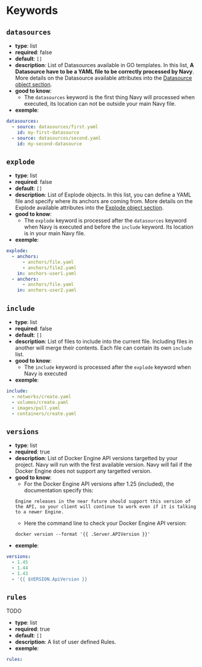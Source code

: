 # Keywords

## `datasources`

- **type**: list
- **required**: false
- **default**: `[]`
- **description**: List of Datasources available in GO templates. In this list, **A Datasource have to be a YAML file to be correctly processed by Navy**. More details on the Datasource available attributes into the [Datasource object section](#datasource-object).
- **good to know**:
    - The `datasources` keyword is the first thing Navy will processed when executed, its location can not be outside your main Navy file.
- **exemple**:
```yaml
datasources:
  - source: datasources/first.yaml
    id: my-first-datasource
  - source: datasources/second.yaml
    id: my-second-datasource
```

## `explode`

- **type**: list
- **required**: false
- **default**: `[]`
- **description**: List of Explode objects. In this list, you can define a YAML file and specify where its anchors are coming from. More details on the Explode available attributes into the [Explode object section](#explode-object).
- **good to know**:
    - The `explode` keyword is processed after the `datasources` keyword when Navy is executed and before the `include` keyword. Its location is in your main Navy file.
- **exemple**:
```yaml
explode:
  - anchors:
      - anchors/file.yaml
      - anchors/file2.yaml
    in: anchors-user1.yaml
  - anchors:
      - anchors/file.yaml
    in: anchors-user2.yaml
```

## `include`

- **type**: list
- **required**: false
- **default**: `[]`
- **description**: List of files to include into the current file. Including files in another will merge their contents. Each file can contain its own `include` list.
- **good to know**:
    - The `include` keyword is processed after the `explode` keyword when Navy is executed
- **exemple**:
```yaml
include:
  - networks/create.yaml
  - volumes/create.yaml
  - images/pull.yaml
  - containers/create.yaml
```

## `versions`

- **type**: list
- **required**: true
- **description**: List of Docker Engine API versions targetted by your project. Navy will run with the first available version. Navy will fail if the Docker Engine does not support any targetted version.
- **good to know**:
    - For the Docker Engine API versions after 1.25 (included), the documentation specify this:
    ```
    Engine releases in the near future should support this version of the API, so your client will continue to work even if it is talking to a newer Engine.
    ```
    - Here the command line to check your Docker Engine API version:
    ```
    docker version --format '{{ .Server.APIVersion }}'
    ```
- **exemple**:
```yaml
versions:
  - 1.45
  - 1.44
  - 1.43
  - '{{ $VERSION.ApiVersion }}
```

## `rules`

TODO

- **type**: list
- **required**: true
- **default**: `[]`
- **description**: A list of user defined Rules.
- **exemple**:
```yaml
rules:
```
